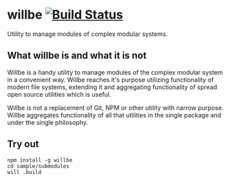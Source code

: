 
# willbe [![Build Status](https://travis-ci.org/Wandalen/willbe.svg?branch=master)](https://travis-ci.org/Wandalen/willbe)

Utility to manage modules of complex modular systems.

## What willbe is and what it is not

Willbe is a handy utility to manage modules of the complex modular system in a convenient way. Willbe reaches it's purpose utilizing functionality of modern file systems, extending it and aggregating functionality of spread open source utilities which is useful.

Willbe is not a replacement of Git, NPM or other utility with narrow purpose. Willbe aggregates functionality of all that utilities in the single package and under the single philosophy. 

## Try out
```
npm install -g willbe
cd sample/submodules
will .build
```










